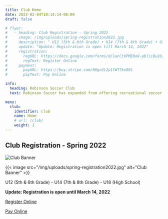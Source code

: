```yaml
---
title: Club Home
date: 2022-02-04T10:14:14-06:00
draft: false

# flyer:
#   - heading: Club Registration - Spring 2022
#     image: /img/uploads/spring-registration2022.jpg
#     description: " U12 (5th & 6th Grade) • U14 (7th & 8th Grade) • U18 (High School)"
#     update: "Update: Registration is open till March 14, 2022"
#     registration:
#       regURL: https://docs.google.com/forms/d/1acCtXPME0oO-pblii8u2UJmDLbMoO3D_AKifIt9JQk0/edit
#       regText: Register Online
#     payment:
#       payURL: https://buy.stripe.com/00gcOL2y1fWT7ks001
#       payText: Pay Online

info:
  heading: Robinson Soccer Club
  text: Robinson Soccer has expanded from offering recreational soccer through the City of Robinson Parks & Recreations Department to our very own U18, U14 and U12 travel soccer club! We are very excited to provide this opportunity to the youth of Crawford County, Illinois.

menu: 
  club:
    identifier: club
    name: Home
    # url: /club/
    weight: 1
---
```

## Club Registration - Spring 2022

<!-- Image siz not responsive in markdown editor by default -->
![Club Banner](/img/uploads/spring-registration2022.jpg)

<!-- Same image responsive with image shortcode -->
{{< image src="/img/uploads/spring-registration2022.jpg" alt="Club Banner" >}}

U12 (5th & 6th Grade) - U14 (7th & 8th Grade) - U18 (High School)

**Update: Registration is open until March 14, 2022**

[Register Online](#)

[Pay Online](#)